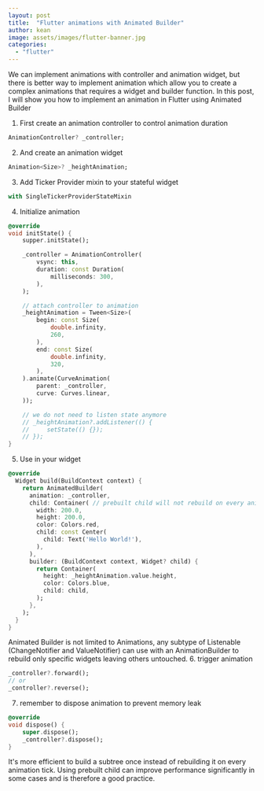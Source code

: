 ```yaml
---
layout: post
title:  "Flutter animations with Animated Builder"
author: kean
image: assets/images/flutter-banner.jpg
categories:
  - "flutter"
---
```

We can implement animations with controller and animation widget, but there is better way to implement animation which allow you to create a complex animations that requires a widget and builder function. In this post, I will show you how to implement an animation in Flutter using Animated Builder

1. First create an animation controller to control animation duration
```dart
AnimationController? _controller;
```
2. And create an animation widget
```dart
Animation<Size>? _heightAnimation;
```
3. Add Ticker Provider mixin to your stateful widget
```dart
with SingleTickerProviderStateMixin
```
4. Initialize animation
```dart
@override
void initState() {
    supper.initState();

    _controller = AnimationController(
        vsync: this,
        duration: const Duration(
            milliseconds: 300,
        ),
    );

    // attach controller to animation
    _heightAnimation = Tween<Size>(
        begin: const Size(
            double.infinity,
            260,
        ),
        end: const Size(
            double.infinity,
            320,
        ),
    ).animate(CurveAnimation(
        parent: _controller,
        curve: Curves.linear,
    ));

    // we do not need to listen state anymore
    // _heightAnimation?.addListener(() {
    //     setState(() {});
    // });
}
```
5. Use in your widget
```dart
@override
  Widget build(BuildContext context) {
    return AnimatedBuilder(
      animation: _controller,
      child: Container( // prebuilt child will not rebuild on every animation tick
        width: 200.0,
        height: 200.0,
        color: Colors.red,
        child: const Center(
          child: Text('Hello World!'),
        ),
      ),
      builder: (BuildContext context, Widget? child) {
        return Container(
          height: _heightAnimation.value.height,
          color: Colors.blue,
          child: child,
        );
      },
    );
  }
}
```

Animated Builder is not limited to Animations, any subtype of Listenable (ChangeNotifier and ValueNotifier) can use with an AnimationBuilder to rebuild only specific widgets leaving others untouched.
6. trigger animation
```dart
_controller?.forward();
// or
_controller?.reverse();
```
7. remember to dispose animation to prevent memory leak
```dart
@override
void dispose() {
    super.dispose();
    _controller?.dispose();
}
```

It's more efficient to build a subtree once instead of rebuilding it on every animation tick. Using prebuilt child can improve performance significantly in some cases and is therefore a good practice.